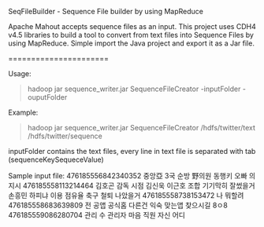 SeqFileBuilder - Sequence File builder by using MapReduce

Apache Mahout accepts sequence files as an input. This project uses CDH4 v4.5 libraries to build a tool to convert from text files into Sequence Files by using MapReduce.
Simple import the Java project and export it as a Jar file.

======================

Usage:

>hadoop jar sequence_writer.jar SequenceFileCreator -inputFolder -ouputFolder

Example:
>hadoop jar sequence_writer.jar SequenceFileCreator /hdfs/twitter/text /hdfs/twitter/sequence

inputFolder contains the text files, every line in text file is separated with tab (sequenceKey<tab>SequeceValue)

Sample input file:
476185556842340352	중앙亞 3국 순방 野의원 동행키 오빠 의 지시 
476185558113214464	김호곤 감독 시점 김신욱 이근호 조합 기기막히 잘썼을거 손흥민 하피냐 이용 점유율 축구 철퇴 나았을거 
476185558738153472	나 뭐할려 
476185558683639809	전 공앱 공식홈 다른건 익숙 맞는앱 찾으시길 8ㅇ8 
476185559086280704	관리 수 관리자 마음 직원 자신 어디 


